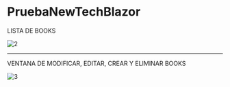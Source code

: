# PruebaNewTechBlazor
LISTA DE BOOKS

![2](https://user-images.githubusercontent.com/65502311/184791582-3cd736e9-987f-466a-adda-fd5bd58db304.PNG)

-----------------

VENTANA DE MODIFICAR, EDITAR, CREAR Y ELIMINAR BOOKS

![3](https://user-images.githubusercontent.com/65502311/184791885-9dd2c6af-47d5-414c-975d-6e90b8d972e7.PNG)

